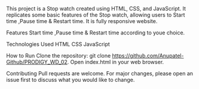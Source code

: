 This project is a Stop watch  created using HTML, CSS, and JavaScript. It replicates some basic features of the Stop watch, allowing users to Start time ,Pause time & Restart time. It is fully responsive website.

Features Start time ,Pause time & Restart time according to youe choice.

Technologies Used HTML CSS JavaScript

How to Run Clone the repository: git clone https://github.com/Anupatel-Github/PRODIGY_WD_02. Open index.html in your web browser.

Contributing Pull requests are welcome. For major changes, please open an issue first to discuss what you would like to change.
